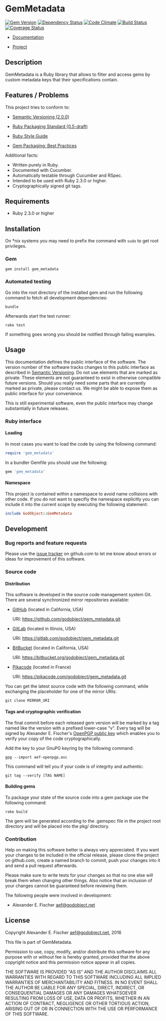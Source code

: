 GemMetadata
===========

[![Gem Version](https://badge.fury.io/rb/gem_metadata.png)](https://badge.fury.io/rb/gem_metadata)
[![Dependency Status](https://gemnasium.com/godobject/gem_metadata.png)](https://gemnasium.com/godobject/gem_metadata)
[![Code Climate](https://codeclimate.com/github/godobject/gem_metadata.png)](https://codeclimate.com/github/godobject/gem_metadata)
[![Build Status](https://secure.travis-ci.org/godobject/gem_metadata.png)](https://secure.travis-ci.org/godobject/gem_metadata)
[![Coverage Status](https://coveralls.io/repos/github/godobject/gem_metadata/badge.svg?branch=master)](https://coveralls.io/github/godobject/gem_metadata?branch=master)

* [Documentation][docs]
* [Project][project]

   [docs]:    http://rdoc.info/github/godobject/gem_metadata/
   [project]: https://github.com/godobject/gem_metadata/

Description
-----------

GemMetadata is a Ruby library that allows to filter and access gems by custom
metadata keys that their specifications contain.

Features / Problems
-------------------

This project tries to conform to:

* [Semantic Versioning (2.0.0)][semver]
* [Ruby Packaging Standard (0.5-draft)][rps]
* [Ruby Style Guide][style]
* [Gem Packaging: Best Practices][gem]

   [semver]: http://semver.org/spec/v2.0.0.html
   [rps]:    http://chneukirchen.github.com/rps/
   [style]:  https://github.com/bbatsov/ruby-style-guide
   [gem]:    http://weblog.rubyonrails.org/2009/9/1/gem-packaging-best-practices

Additional facts:

* Written purely in Ruby.
* Documented with Cucumber.
* Automatically testable through Cucumber and RSpec.
* Intended to be used with Ruby 2.3.0 or higher.
* Cryptographically signed git tags.

Requirements
------------

* Ruby 2.3.0 or higher

Installation
------------

On *nix systems you may need to prefix the command with `sudo` to get root
privileges.

### Gem

    gem install gem_metadata

### Automated testing

Go into the root directory of the installed gem and run the following command
to fetch all development dependencies:

    bundle

Afterwards start the test runner:

    rake test

If something goes wrong you should be notified through failing examples.

Usage
-----

This documentation defines the public interface of the software. The version
number of the software tracks changes to this public interface as described in
[Semantic Versioning][semver]. Do not use elements that are marked as private.
These elements are not guaranteed to exist in otherwise compatible future
versions. Should you really need some parts that are currently marked as
private, please contact us. We might be able to expose them as public
interface for your convenience.

This is still experimental software, even the public interface may change
substantially in future releases.

   [semver]: http://semver.org/spec/v2.0.0.html

### Ruby interface

#### Loading

In most cases you want to load the code by using the following command:

~~~~~ ruby
require 'gem_metadata'
~~~~~

In a bundler Gemfile you should use the following:

~~~~~ ruby
gem 'gem_metadata'
~~~~~

#### Namespace

This project is contained within a namespace to avoid name collisions with
other code. If you do not want to specifiy the namespace explicitly you can
include it into the current scope by executing the following statement:

~~~~~ ruby
include GodObject::GemMetadata
~~~~~

Development
-----------

### Bug reports and feature requests

Please use the [issue tracker][issues] on github.com to let me know about errors
or ideas for improvement of this software.

   [issues]: https://github.com/godobject/gem_metadata/issues/

### Source code

#### Distribution

This software is developed in the source code management system Git. There are
several synchronized mirror repositories available:

* [GitHub][github] (located in California, USA)
    
    URI: https://github.com/godobject/gem_metadata.git

* [GitLab][gitlab] (located in Illinois, USA)
    
    URI: https://gitlab.com/godobject/gem_metadata.git

* [BitBucket][bitbucket] (located in California, USA)
    
    URI: https://bitbucket.org/godobject/gem_metadata.git

* [Pikacode][pikacode] (located in France)

    URI: https://pikacode.com/godobject/gem_metadata.git

   [github]:    https://github.com/godobject/gem_metadata/
   [gitlab]:    https://gitlab.com/godobject/gem_metadata/
   [bitbucket]: https://bitbucket.org/godobject/gem_metadata/
   [pikacode]:  https://pikacode.com/godobject/gem_metadata/

You can get the latest source code with the following command, while
exchanging the placeholder for one of the mirror URIs:

    git clone MIRROR_URI

#### Tags and cryptographic verification

The final commit before each released gem version will be marked by a tag
named like the version with a prefixed lower-case "v". Every tag will be signed
by Alexander E. Fischer's [OpenPGP public key][openpgp] which enables you to
verify your copy of the code cryptographically.

   [openpgp]: https://aef.name/crypto/aef-openpgp.asc

Add the key to your GnuPG keyring by the following command:

    gpg --import aef-openpgp.asc

This command will tell you if your code is of integrity and authentic:

    git tag --verify [TAG NAME]

#### Building gems

To package your state of the source code into a gem package use the following
command:

    rake build

The gem will be generated according to the .gemspec file in the project root
directory and will be placed into the pkg/ directory.

### Contribution

Help on making this software better is always very appreciated. If you want
your changes to be included in the official release, please clone the project
on github.com, create a named branch to commit, push your changes into it and
send a pull request afterwards.

Please make sure to write tests for your changes so that no one else will break
them when changing other things. Also notice that an inclusion of your changes
cannot be guaranteed before reviewing them.

The following people were involved in development:

* Alexander E. Fischer <aef@godobject.net>

License
-------

Copyright Alexander E. Fischer <aef@godobject.net>, 2016

This file is part of GemMetadata.

Permission to use, copy, modify, and/or distribute this software for any
purpose with or without fee is hereby granted, provided that the above
copyright notice and this permission notice appear in all copies.

THE SOFTWARE IS PROVIDED "AS IS" AND THE AUTHOR DISCLAIMS ALL WARRANTIES WITH
REGARD TO THIS SOFTWARE INCLUDING ALL IMPLIED WARRANTIES OF MERCHANTABILITY AND
FITNESS. IN NO EVENT SHALL THE AUTHOR BE LIABLE FOR ANY SPECIAL, DIRECT,
INDIRECT, OR CONSEQUENTIAL DAMAGES OR ANY DAMAGES WHATSOEVER RESULTING FROM
LOSS OF USE, DATA OR PROFITS, WHETHER IN AN ACTION OF CONTRACT, NEGLIGENCE OR
OTHER TORTIOUS ACTION, ARISING OUT OF OR IN CONNECTION WITH THE USE OR
PERFORMANCE OF THIS SOFTWARE.

